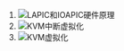 1. ![LAPIC和IOAPIC硬件原理](https://zhuanlan.zhihu.com/p/313725721)
2. ![KVM中断虚拟化](https://blog.csdn.net/zgy666/article/details/105456569)
3. ![KVM虚拟化](https://luohao-brian.gitbooks.io/interrupt-virtualization/content/)
